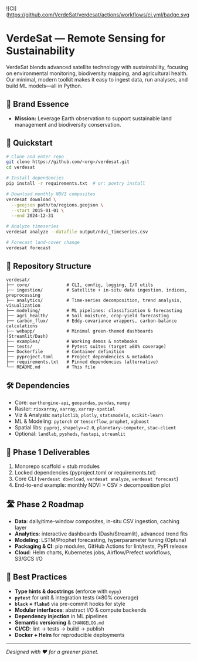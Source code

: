 ![CI](https://github.com/VerdeSat/verdesat/actions/workflows/ci.yml/badge.svg
# VerdeSat — Remote Sensing for Sustainability

VerdeSat blends advanced satellite technology with sustainability, focusing on environmental monitoring, biodiversity mapping, and agricultural health. Our minimal, modern toolkit makes it easy to ingest data, run analyses, and build ML models—all in Python.

## 🌱 Brand Essence
- **Mission:** Leverage Earth observation to support sustainable land management and biodiversity conservation.

## 🚀 Quickstart
```bash
# Clone and enter repo
git clone https://github.com/<org>/verdesat.git
cd verdesat

# Install dependencies
pip install -r requirements.txt  # or: poetry install

# Download monthly NDVI composites
verdesat download \
  --geojson path/to/regions.geojson \
  --start 2015-01-01 \
  --end 2024-12-31

# Analyze timeseries
verdesat analyze --datafile output/ndvi_timeseries.csv

# Forecast land-cover change
verdesat forecast
```

## 📁 Repository Structure
```
verdesat/
├── core/              # CLI, config, logging, I/O utils
├── ingestion/         # Satellite + in-situ data ingestion, indices, preprocessing
├── analytics/         # Time-series decomposition, trend analysis, visualization
├── modeling/          # ML pipelines: classification & forecasting
├── agri_health/       # Soil moisture, crop-yield forecasting
├── carbon_flux/       # Eddy-covariance wrappers, carbon-balance calculations
├── webapp/            # Minimal green-themed dashboards (Streamlit/Dash)
├── examples/          # Working demos & notebooks
├── tests/             # Pytest suites (target ≥80% coverage)
├── Dockerfile         # Container definition
├── pyproject.toml     # Project dependencies & metadata
├── requirements.txt   # Pinned dependencies (alternative)
└── README.md          # This file
```

## 🛠  Dependencies
- Core: `earthengine-api`, `geopandas`, `pandas`, `numpy`
- Raster: `rioxarray`, `xarray`, `xarray-spatial`
- Viz & Analysis: `matplotlib`, `plotly`, `statsmodels`, `scikit-learn`
- ML & Modeling: `pytorch` or `tensorflow`, `prophet`, `xgboost`
- Spatial libs: `pyproj`, `shapely>=2.0`, `planetary-computer`, `stac-client`
- Optional: `landlab`, `pysheds`, `fastapi`, `streamlit`

## 🎯 Phase 1 Deliverables
1. Monorepo scaffold + stub modules
2. Locked dependencies (pyproject.toml or requirements.txt)
3. Core CLI (`verdesat download`, `verdesat analyze`, `verdesat forecast`)
4. End-to-end example: monthly NDVI > CSV > decomposition plot

## 🛣️ Phase 2 Roadmap
- **Data**: daily/time-window composites, in-situ CSV ingestion, caching layer
- **Analytics**: interactive dashboards (Dash/Streamlit), advanced trend fits
- **Modeling**: LSTM/Prophet forecasting, hyperparameter tuning (Optuna)
- **Packaging & CI**: pip modules, GitHub Actions for lint/tests, PyPI release
- **Cloud**: Helm charts, Kubernetes jobs, Airflow/Prefect workflows, S3/GCS I/O

## 🔧 Best Practices
- **Type hints & docstrings** (enforce with `mypy`)
- **`pytest`** for unit & integration tests (≥80% coverage)
- **`black` + `flake8`** via pre-commit hooks for style
- **Modular interfaces**: abstract I/O & compute backends
- **Dependency injection** in ML pipelines
- **Semantic versioning** & `CHANGELOG.md`
- **CI/CD**: lint → tests → build → publish
- **Docker + Helm** for reproducible deployments

---
*Designed with ❤️ for a greener planet.*

